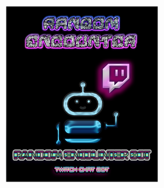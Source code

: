 ![randomencounterbot by the_random_encounter - Twitch Chat Bot](./img/chatbot_logo_full_blk-med.png)
